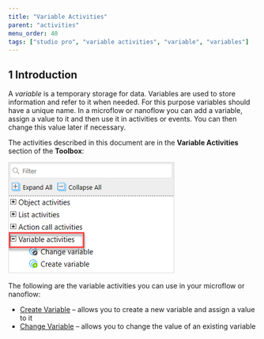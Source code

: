 ```yaml
---
title: "Variable Activities"
parent: "activities"
menu_order: 40
tags: ["studio pro", "variable activities", "variable", "variables"]
---
```


## 1 Introduction

A *variable* is a temporary storage for data. Variables are used to store information and refer to it when needed. For this purpose variables should have a unique name.
In a microflow or nanoflow you can add a variable, assign a value to it and then use it in activities or events. You can then change this value later if necessary. 

The activities described in this document are in the **Variable Activities** section of the **Toolbox**:

![Variable Activities](attachments/variable-activities/variable-activities.png)

The following are the variable activities you can use in your microflow or nanoflow:

* [Create Variable](create-variable) – allows you to create a new variable and assign a value to it
* [Change Variable](change-variable) – allows you to change the value of an existing variable 